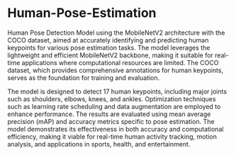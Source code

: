 # Human-Pose-Estimation

Human Pose Detection Model using the
MobileNetV2 architecture with the COCO dataset, aimed at accurately identifying and
predicting human keypoints for various pose estimation tasks. The model leverages the
lightweight and efficient MobileNetV2 backbone, making it suitable for real-time
applications where computational resources are limited. The COCO dataset, which
provides comprehensive annotations for human keypoints, serves as the foundation for
training and evaluation.

The model is designed to detect 17 human keypoints, including major joints such
as shoulders, elbows, knees, and ankles. Optimization techniques such as learning rate
scheduling and data augmentation are employed to enhance performance. The results
are evaluated using mean average precision (mAP) and accuracy metrics specific to
pose estimation. The model demonstrates its effectiveness in both accuracy and
computational efficiency, making it viable for real-time human activity tracking, motion
analysis, and applications in sports, health, and entertainment.


